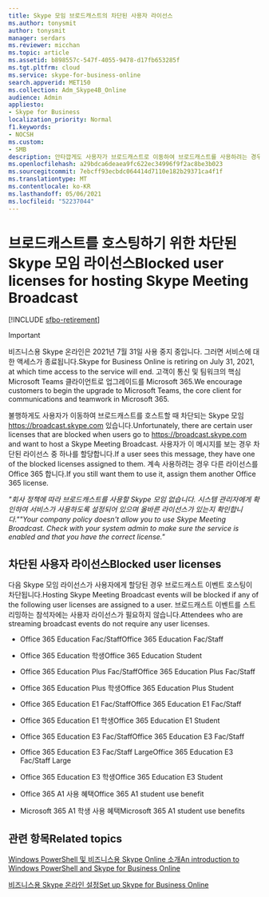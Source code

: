 ```yaml
---
title: Skype 모임 브로드캐스트의 차단된 사용자 라이선스
ms.author: tonysmit
author: tonysmit
manager: serdars
ms.reviewer: micchan
ms.topic: article
ms.assetid: b898557c-547f-4055-9478-d17fb653285f
ms.tgt.pltfrm: cloud
ms.service: skype-for-business-online
search.appverid: MET150
ms.collection: Adm_Skype4B_Online
audience: Admin
appliesto:
- Skype for Business
localization_priority: Normal
f1.keywords:
- NOCSH
ms.custom:
- SMB
description: 안타깝게도 사용자가 브로드캐스트로 이동하여 브로드캐스트를 사용하려는 경우 차단되는 Skype 모임 https://broadcast.skype.com 있습니다. 사용자가 이 메시지를 보는 경우 차단된 라이선스 중 하나를 할당합니다. 계속 사용하려는 경우 다른 라이선스를 Office 365 합니다.
ms.openlocfilehash: a29bdca6deaea9fc622ec34996f9f2ac8be3b023
ms.sourcegitcommit: 7ebcff93ecbdc064414d7110e182b29371ca4f1f
ms.translationtype: MT
ms.contentlocale: ko-KR
ms.lasthandoff: 05/06/2021
ms.locfileid: "52237044"
---
```

# <a name="blocked-user-licenses-for-hosting-skype-meeting-broadcast"></a><span data-ttu-id="fb8f2-105">브로드캐스트를 호스팅하기 위한 차단된 Skype 모임 라이선스</span><span class="sxs-lookup"><span data-stu-id="fb8f2-105">Blocked user licenses for hosting Skype Meeting Broadcast</span></span>

[!INCLUDE [sfbo-retirement](../../Hub/includes/sfbo-retirement.md)]

> [!IMPORTANT]
> <span data-ttu-id="fb8f2-106">비즈니스용 Skype 온라인은 2021년 7월 31일 사용 중지 중입니다. 그러면 서비스에 대한 액세스가 종료됩니다.</span><span class="sxs-lookup"><span data-stu-id="fb8f2-106">Skype for Business Online is retiring on July 31, 2021, at which time access to the service will end.</span></span> <span data-ttu-id="fb8f2-107">고객이 통신 및 팀워크의 핵심 Microsoft Teams 클라이언트로 업그레이드를 Microsoft 365.</span><span class="sxs-lookup"><span data-stu-id="fb8f2-107">We encourage customers to begin the upgrade to Microsoft Teams, the core client for communications and teamwork in Microsoft 365.</span></span>

<span data-ttu-id="fb8f2-108">불행하게도 사용자가 이동하여 브로드캐스트를 호스트할 때 차단되는 Skype 모임 https://broadcast.skype.com 있습니다.</span><span class="sxs-lookup"><span data-stu-id="fb8f2-108">Unfortunately, there are certain user licenses that are blocked when users go to https://broadcast.skype.com and want to host a Skype Meeting Broadcast.</span></span> <span data-ttu-id="fb8f2-109">사용자가 이 메시지를 보는 경우 차단된 라이선스 중 하나를 할당합니다.</span><span class="sxs-lookup"><span data-stu-id="fb8f2-109">If a user sees this message, they have one of the blocked licenses assigned to them.</span></span> <span data-ttu-id="fb8f2-110">계속 사용하려는 경우 다른 라이선스를 Office 365 합니다.</span><span class="sxs-lookup"><span data-stu-id="fb8f2-110">If you still want them to use it, assign them another Office 365 license.</span></span>
  
 <span data-ttu-id="fb8f2-111">*"회사 정책에 따라 브로드캐스트를 사용할 Skype 모임 없습니다. 시스템 관리자에게 확인하여 서비스가 사용하도록 설정되어 있으며 올바른 라이선스가 있는지 확인합니다."*</span><span class="sxs-lookup"><span data-stu-id="fb8f2-111">*"Your company policy doesn't allow you to use Skype Meeting Broadcast. Check with your system admin to make sure the service is enabled and that you have the correct license."*</span></span> 
  
## <a name="blocked-user-licenses"></a><span data-ttu-id="fb8f2-112">차단된 사용자 라이선스</span><span class="sxs-lookup"><span data-stu-id="fb8f2-112">Blocked user licenses</span></span> 

<span data-ttu-id="fb8f2-113">다음 Skype 모임 라이선스가 사용자에게 할당된 경우 브로드캐스트 이벤트 호스팅이 차단됩니다.</span><span class="sxs-lookup"><span data-stu-id="fb8f2-113">Hosting Skype Meeting Broadcast events will be blocked if any of the following user licenses are assigned to a user.</span></span> <span data-ttu-id="fb8f2-114">브로드캐스트 이벤트를 스트리밍하는 참석자에는 사용자 라이선스가 필요하지 않습니다.</span><span class="sxs-lookup"><span data-stu-id="fb8f2-114">Attendees who are streaming broadcast events do not require any user licenses.</span></span>
  
- <span data-ttu-id="fb8f2-115">Office 365 Education Fac/Staff</span><span class="sxs-lookup"><span data-stu-id="fb8f2-115">Office 365 Education Fac/Staff</span></span>
    
- <span data-ttu-id="fb8f2-116">Office 365 Education 학생</span><span class="sxs-lookup"><span data-stu-id="fb8f2-116">Office 365 Education Student</span></span>
    
- <span data-ttu-id="fb8f2-117">Office 365 Education Plus Fac/Staff</span><span class="sxs-lookup"><span data-stu-id="fb8f2-117">Office 365 Education Plus Fac/Staff</span></span>
    
- <span data-ttu-id="fb8f2-118">Office 365 Education Plus 학생</span><span class="sxs-lookup"><span data-stu-id="fb8f2-118">Office 365 Education Plus Student</span></span>
    
- <span data-ttu-id="fb8f2-119">Office 365 Education E1 Fac/Staff</span><span class="sxs-lookup"><span data-stu-id="fb8f2-119">Office 365 Education E1 Fac/Staff</span></span>
    
- <span data-ttu-id="fb8f2-120">Office 365 Education E1 학생</span><span class="sxs-lookup"><span data-stu-id="fb8f2-120">Office 365 Education E1 Student</span></span>
    
- <span data-ttu-id="fb8f2-121">Office 365 Education E3 Fac/Staff</span><span class="sxs-lookup"><span data-stu-id="fb8f2-121">Office 365 Education E3 Fac/Staff</span></span>
    
- <span data-ttu-id="fb8f2-122">Office 365 Education E3 Fac/Staff Large</span><span class="sxs-lookup"><span data-stu-id="fb8f2-122">Office 365 Education E3 Fac/Staff Large</span></span>
    
- <span data-ttu-id="fb8f2-123">Office 365 Education E3 학생</span><span class="sxs-lookup"><span data-stu-id="fb8f2-123">Office 365 Education E3 Student</span></span>
    
- <span data-ttu-id="fb8f2-124">Office 365 A1 사용 혜택</span><span class="sxs-lookup"><span data-stu-id="fb8f2-124">Office 365 A1 student use benefit</span></span>
    
- <span data-ttu-id="fb8f2-125">Microsoft 365 A1 학생 사용 혜택</span><span class="sxs-lookup"><span data-stu-id="fb8f2-125">Microsoft 365 A1 student use benefits</span></span>

    
## <a name="related-topics"></a><span data-ttu-id="fb8f2-126">관련 항목</span><span class="sxs-lookup"><span data-stu-id="fb8f2-126">Related topics</span></span>

[<span data-ttu-id="fb8f2-127">Windows PowerShell 및 비즈니스용 Skype Online 소개</span><span class="sxs-lookup"><span data-stu-id="fb8f2-127">An introduction to Windows PowerShell and Skype for Business Online</span></span>](../set-up-your-computer-for-windows-powershell/set-up-your-computer-for-windows-powershell.md)
  
[<span data-ttu-id="fb8f2-128">비즈니스용 Skype 온라인 설정</span><span class="sxs-lookup"><span data-stu-id="fb8f2-128">Set up Skype for Business Online</span></span>](../set-up-skype-for-business-online/set-up-skype-for-business-online.md)

  
